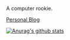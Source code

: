 A computer rookie.

[Personal Blog](https://zuertx.tk)

[![Anurag's github stats](https://github-readme-stats.vercel.app/api?username=zuertx)](https://github.com/anuraghazra/github-readme-stats)
